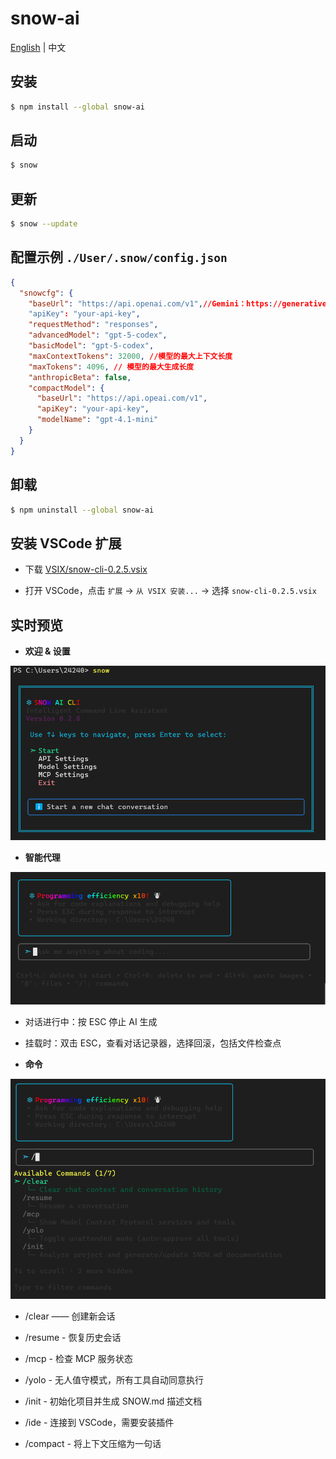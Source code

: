 # snow-ai

[English](readme.md) | 中文


## 安装

```bash
$ npm install --global snow-ai
```

## 启动
```bash
$ snow
```

## 更新
```bash
$ snow --update
```

## 配置示例  `./User/.snow/config.json`
```json
{
  "snowcfg": {
    "baseUrl": "https://api.openai.com/v1",//Gemini：https://generativelanguage.googleapis.com Anthropic：https://api.anthropic.com
    "apiKey": "your-api-key",
    "requestMethod": "responses",
    "advancedModel": "gpt-5-codex",
    "basicModel": "gpt-5-codex",
    "maxContextTokens": 32000, //模型的最大上下文长度
    "maxTokens": 4096, // 模型的最大生成长度
    "anthropicBeta": false,
    "compactModel": {
      "baseUrl": "https://api.opeai.com/v1",
      "apiKey": "your-api-key",
      "modelName": "gpt-4.1-mini"
    }
  }
}
```

## 卸载
```bash
$ npm uninstall --global snow-ai
```

## 安装 VSCode 扩展

* 下载 [VSIX/snow-cli-0.2.5.vsix](https://github.com/MayDay-wpf/snow-cli/blob/main/VSIX/snow-cli-0.2.5.vsix)

* 打开 VSCode，点击 `扩展` -> `从 VSIX 安装...` -> 选择 `snow-cli-0.2.5.vsix`

## 实时预览
* **欢迎 & 设置**

![alt text](image.png)

* **智能代理**

![alt text](image-1.png)
* 对话进行中：按 ESC 停止 AI 生成

* 挂载时：双击 ESC，查看对话记录器，选择回滚，包括文件检查点

* **命令**

![alt text](image-2.png)
  - /clear —— 创建新会话

  - /resume - 恢复历史会话

  - /mcp - 检查 MCP 服务状态

  - /yolo - 无人值守模式，所有工具自动同意执行

  - /init - 初始化项目并生成 SNOW.md 描述文档

  - /ide - 连接到 VSCode，需要安装插件

  - /compact - 将上下文压缩为一句话
